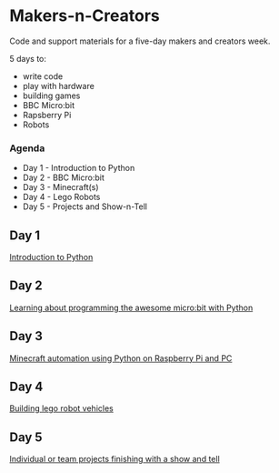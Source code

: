 # Makers-n-Creators

Code and support materials for a five-day makers and creators week.

5 days to:

* write code
* play with hardware
* building games
* BBC Micro:bit
* Rapsberry Pi
* Robots


### Agenda

* Day 1 - Introduction to Python
* Day 2 - BBC Micro:bit
* Day 3 - Minecraft(s)
* Day 4 - Lego Robots
* Day 5 - Projects and Show-n-Tell


## Day 1

[Introduction to Python](intro-day/readme.md)


## Day 2

[Learning about programming the awesome micro:bit with Python](microbits-day/readme.md)


## Day 3

[Minecraft automation using Python on Raspberry Pi and PC](minecraft-day/readme.md)


## Day 4

[Building lego robot vehicles](robots-day/readme.md)


## Day 5

[Individual or team projects finishing with a show and tell](show-and-tell-day/readme.md)

